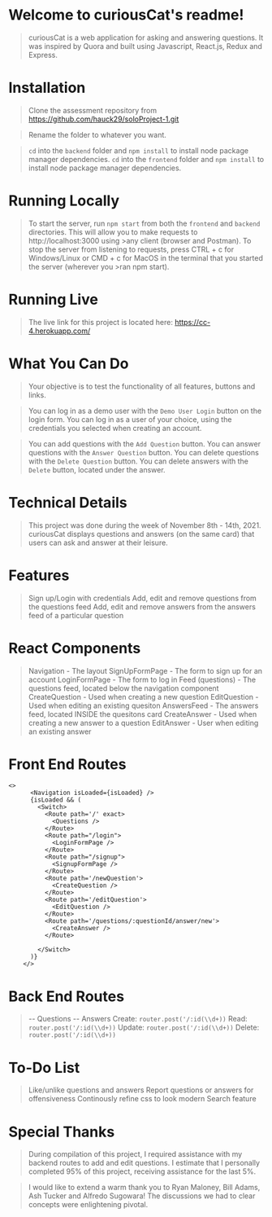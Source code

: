 # Welcome to curiousCat's readme!

>curiousCat is a web application for asking and answering questions. It was inspired by Quora and built using Javascript, React.js, Redux and Express.

# Installation

>Clone the assessment repository from https://github.com/hauck29/soloProject-1.git

>Rename the folder to whatever you want.

>`cd` into the `backend` folder and `npm install` to install node package manager dependencies.
>`cd` into the `frontend` folder and `npm install` to install node package manager dependencies.

# Running Locally
>To start the server, run `npm start` from both the `frontend` and `backend` directories. This will allow you to make requests to http://localhost:3000 using >any client (browser and Postman).
>To stop the server from listening to requests, press CTRL + c for Windows/Linux or CMD + c for MacOS in the terminal that you started the server (wherever you >ran npm start).

# Running Live
>The live link for this project is located here: https://cc-4.herokuapp.com/

# What You Can Do
>Your objective is to test the functionality of all features, buttons and links.

>You can log in as a demo user with the `Demo User Login` button on the login form.
>You can log in as a user of your choice, using the credentials you selected when creating an account.

>You can add questions with the `Add Question` button.
>You can answer questions with the `Answer Question` button.
>You can delete questions with the `Delete Question` button.
>You can delete answers with the `Delete` button, located under the answer.

# Technical Details
>This project was done during the week of November 8th - 14th, 2021.
>curiousCat displays questions and answers (on the same card) that users can ask and answer at their leisure.


# Features
>Sign up/Login with credentials
>Add, edit and remove questions from the questions feed
>Add, edit and remove answers from the answers feed of a particular question

# React Components
>Navigation - The layout
>SignUpFormPage - The form to sign up for an account
>LoginFormPage - The form to log in
>Feed (questions) - The questions feed, located below the navigation component
>CreateQuestion - Used when creating a new question
>EditQuestion - Used when editing an existing quesiton
>AnswersFeed - The answers feed, located INSIDE the quesitons card
>CreateAnswer - Used when creating a new answer to a question
>EditAnswer - User when editing an existing answer

# Front End Routes
```
<>
      <Navigation isLoaded={isLoaded} />
      {isLoaded && (
        <Switch>
          <Route path='/' exact>
            <Questions />
          </Route>
          <Route path="/login">
            <LoginFormPage />
          </Route>
          <Route path="/signup">
            <SignupFormPage />
          </Route>
          <Route path='/newQuestion'>
            <CreateQuestion />
          </Route>
          <Route path='/editQuestion'>
            <EditQuestion />
          </Route>
          <Route path='/questions/:questionId/answer/new'>
            <CreateAnswer />
          </Route>

        </Switch>
      )}
    </>
```

# Back End Routes

>-- Questions
>-- Answers
>Create: ```
    router.post('/:id(\\d+))
    ```
>Read: ```
    router.post('/:id(\\d+))
    ```
>Update: ```
    router.post('/:id(\\d+))
    ```
>Delete: ```
    router.post('/:id(\\d+))
    ```

# To-Do List
>Like/unlike questions and answers
>Report questions or answers for offensiveness
>Continously refine css to look modern
>Search feature

# Special Thanks
>During compilation of this project, I required assistance with my backend routes to add and edit questions.
>I estimate that I personally completed 95% of this project, receiving assistance for the last 5%.

>I would like to extend a warm thank you to Ryan Maloney, Bill Adams, Ash Tucker and Alfredo Sugowara!
>The discussions we had to clear concepts were enlightening pivotal.

